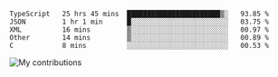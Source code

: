 <!--START_SECTION:waka-->
```text
TypeScript   25 hrs 45 mins  ███████████████████████▒░   93.85 % 
JSON         1 hr 1 min      █░░░░░░░░░░░░░░░░░░░░░░░░   03.75 % 
XML          16 mins         ▒░░░░░░░░░░░░░░░░░░░░░░░░   00.97 % 
Other        14 mins         ▒░░░░░░░░░░░░░░░░░░░░░░░░   00.89 % 
C            8 mins          ░░░░░░░░░░░░░░░░░░░░░░░░░   00.53 % 
```
<!--END_SECTION:waka-->
<img src="https://github-readme-streak-stats.herokuapp.com/?user=pahas&theme=white" alt="My contributions" />
